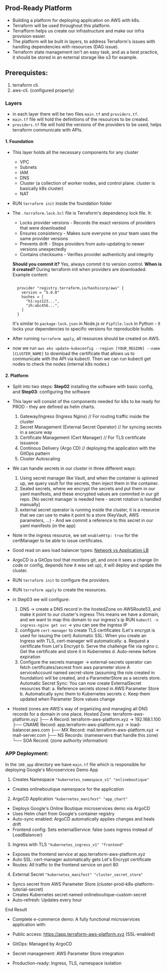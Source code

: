 ## Prod-Ready Platform

 - Building a platform for deploying application on AWS with k8s.
 - Terraform will be used throughout this platform.
 - Terrafform helps us create our infrastructure and make our infra provision easier.
 - The platform will be built in layers, to address Terraform's issues with handling dependencies with resources (DAG issue).
 - Terraform state management isn't an easy task, and as a best practice, it should be stored in an external storage like s3 for example.

## Prerequistes:
  1. terraform cli.
  2. aws-cli. (configured properly)

### Layers

  - in each layer there will be two files `main.tf` and `providers.tf`.
  - `main.tf` file will hold the definitions of the resources to be created.
  - `providers.tf` file will hold the versions of the providers to be used, helps terraform communicate with APIs.

  #### 1. Foundation
  - This layer holds all the necessary components for any cluster
      - VPC
      - Subnets
      - IAM
      - DNS
      - Cluster (a collection of worker nodes, and control plane. cluster is basically k8s cluster)
      - NAT
  - RUN `terraform init` inside the foundation folder
  - The `.terraform.lock.hcl` file is Terraform's dependency lock file. It:

      - Locks provider versions - Records the exact versions of providers that were downloaded
      - Ensures consistency - Makes sure everyone on your team uses the same provider versions
      - Prevents drift - Stops providers from auto-updating to newer versions unexpectedly
      - Contains checksums - Verifies provider authenticity and integrity

      **Should you commit it?** Yes, always commit it to version control.
      **When is it created?** During terraform init when providers are downloaded.
      Example content:
      ```hcl

        provider "registry.terraform.io/hashicorp/aws" {
          version = "5.0.0"
          hashes = [
            "h1:xyz123...",
            "zh:abc456...",
          ]
        }
      ```
      It's similar to `package-lock.json` in Node.js or `Pipfile.lock` in Python - it locks your dependencies to specific versions for reproducible builds.

  - After running `terraform apply`, all resources should be created on AWS.
  - now we run `aws eks update-kubeconfig --region [YOUR_REGION] --name [CLUSTER_NAME]` to download the certificate that allows us to communicate with the API via kubectl. Then we can run kubectl get nodes to check the nodes (internal k8s nodes.)

  #### 2. Platform
  - Split into two steps: **Step02** installing the software with basic config, and **Step03**: configuring the software
  - This layer will consist of the components needed for k8s to be ready for PROD - they are defined as helm charts.
      1. Gateway/Ingress (Ingress Nginx) // For routing traffic inside the cluster
      2. Secret Management (External Secret Operator) // for syncing secrets in a secure way
      3. Certificate Management (Cert Manager) // For TLS certificate issuance
      4. Continous Delivery (Argo CD) // deploying the application with the GitOps pattern
      5. Cluster Autoscaling

  - We can handle secrets in our cluster in three different ways:
    1. Using secret manager like Vault, and when the container is spinned up, we query vault for the secrets, then inject them in the container.
    2. Sealed secrets, where we encrypt the secrets and put them in our yaml manifests, and these encrypted values are commited in our git repo. [No secret manager is needed here - secret rotation is handled manually]
    3. external secret operator is running inside the cluster, it is a resource that we can use to make it point to a store (KeyVault, AWS parameters, ...) - And we commit a reference to this secret in our yaml manifests (in the app)

  - Note in the ingress resource, we set `enableHttp: true` for the certManager to be able to issue certificates.
  - Good read on aws load balancer types: [Network vs Application LB](https://aws.amazon.com/compare/the-difference-between-the-difference-between-application-network-and-gateway-load-balancing/)

  -  ArgoCD is a GitOps tool that monitors git, and once it sees a change (in code or config, depends how it was set up), it will deploy and update the cluster.
  - RUN `terraform init` to configure the providers.
  - RUN `terraform apply` to create the resources.
  - in Step03 we will configure:
    1. DNS -> create a DNS record in the hostedZone on AWSRoute53, and make it point to our cluster's ingress
      This means we have a domain, and we want to map this domain to our ingress's ip
      RUN `kubectl -n ingress-nginx get svc` -> you can see the ingress IP
    2. configure `cert-manager` to create TLS certificates (Let's encrypt is used for issuing the cert)
      Automatic SSL: When you create an Ingress with TLS, cert-manager will automatically:
      a. Request a certificate from Let's Encrypt
      b. Serve the challenge file via nginx
      c. Get the certificate and store it in Kubernetes
      d. Auto-renew before expiration
    3. Configure the secrets manager -> external-secrets operator can fetch certificates/secrest from aws parameter store
      A serviceAccount named secret-store (assuming the role created in foundation) will be created, and a ParameterStore as a secrets store.
      Automatic Secret Sync: You can now create ExternalSecret resources that:
      a. Reference secrets stored in AWS Parameter Store
      b. Automatically sync them to Kubernetes secrets
      c. Keep them updated when Parameter Store values change

  - Hosted zones are AWS's way of organizing and managing all DNS records for a domain in one place.
      Hosted Zone: terraform-aws-platform.xyz
          ├── A Record: terraform-aws-platform.xyz → 192.168.1.100
          ├── CNAME Record: app.terraform-aws-platform.xyz → load-balancer.aws.com
          ├── MX Record: mail.terraform-aws-platform.xyz → mail-server.com
          ├── NS Records: (nameservers that handle this zone)
          └── SOA Record: (zone authority information)

### APP Deployment:

In the `100_app` directory we have `main.tf` file which is responsible for deploying Google's Microservices Demo App
1. Creates Namespace
``` "kubernetes_namespace_v1" "onlineboutique" ```

 - Creates onlineboutique namespace for the application

2. ArgoCD Application
``` "kubernetes_manifest" "app_chart" ```

 - Deploys Google's Online Boutique microservices demo via ArgoCD
 - Uses Helm chart from Google's container registry
 - Auto-sync enabled: ArgoCD automatically applies changes and heals drift
 - Frontend config: Sets externalService: false (uses ingress instead of LoadBalancer)

3. Ingress with TLS
``` "kubernetes_ingress_v1" "frontend" ```

 - Exposes the frontend service at app.terraform-aws-platform.xyz
 - Auto SSL: cert-manager automatically gets Let's Encrypt certificate
 - Routes: All traffic to the frontend service on port 80

4. External Secret
``` "kubernetes_manifest" "cluster_secret_store" ```

 - Syncs secret from AWS Parameter Store (cluster-prod-k8s-platform-tutorial-secret)
 - Creates Kubernetes secret named onlineboutique-custom-secret
 - Auto-refresh: Updates every hour

End Result
  - Complete e-commerce demo: A fully functional microservices application with:

  - Public access: https://app.terraform-aws-platform.xyz (SSL-enabled)
  - GitOps: Managed by ArgoCD
  - Secret management: AWS Parameter Store integration
  - Production-ready: Ingress, TLS, namespace isolation